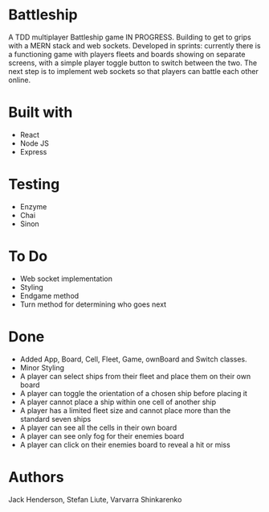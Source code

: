 # Battleship

A TDD multiplayer Battleship game IN PROGRESS. Building to get to grips with a MERN stack and web sockets. Developed in sprints: currently there is a functioning game with players fleets and boards showing on separate screens, with a simple player toggle button to switch between the two.
The next step is to implement web sockets so that players can battle each other online.  

# Built with

  - React
  - Node JS
  - Express

# Testing

  - Enzyme
  - Chai
  - Sinon

# To Do

  - Web socket implementation
  - Styling
  - Endgame method
  - Turn method for determining who goes next

# Done

- Added App, Board, Cell, Fleet, Game, ownBoard and Switch classes.
- Minor Styling
- A player can select ships from their fleet and place them on their own board
- A player can toggle the orientation of a chosen ship before placing it
- A player cannot place a ship within one cell of another ship
- A player has a limited fleet size and cannot place more than the standard seven ships
- A player can see all the cells in their own board
- A player can see only fog for their enemies board
- A player can click on their enemies board to reveal a hit or miss

# Authors

Jack Henderson, Stefan Liute, Varvarra Shinkarenko

